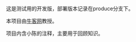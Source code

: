 这是测试用的开发版，部署版本记录在produce分支下。

本项目由[牛客网](https://www.nowcoder.com/courses/cover/live/246)教授。

项目内含小陈的注释，主要用于回顾知识。
